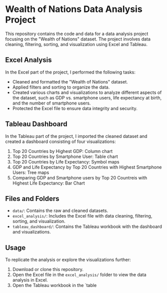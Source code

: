 # Wealth of Nations Data Analysis Project

This repository contains the code and data for a data analysis project focusing on the "Wealth of Nations" dataset. The project involves data cleaning, filtering, sorting, and visualization using Excel and Tableau.

## Excel Analysis

In the Excel part of the project, I performed the following tasks:

- Cleaned and formatted the "Wealth of Nations" dataset.
- Applied filters and sorting to organize the data.
- Created various charts and visualizations to analyze different aspects of the dataset, such as GDP vs. smartphone users, life expectancy at birth, and the number of smartphone users.
- Protected the Excel file to ensure data integrity and security.

## Tableau Dashboard

In the Tableau part of the project, I imported the cleaned dataset and created a dashboard consisting of four visualizations:

1. Top 20 Countries by Highest GDP: Column chart
2. Top 20 Countries by Smartphone User: Table chart
3. Top 20 Countries by Life Expectancy: Symbol maps
4. GDP and Life Expectancy by Top 20 Countries with Highest Smartphone Users: Tree maps
5. Comparing GDP and Smartphone users by Top 20 Countreis with Highest Life Expectancy: Bar Chart

## Files and Folders

- `data/`: Contains the raw and cleaned datasets.
- `excel_analysis/`: Includes the Excel file with data cleaning, filtering, sorting, and visualization.
- `tableau_dashboard/`: Contains the Tableau workbook with the dashboard and visualizations.

## Usage

To replicate the analysis or explore the visualizations further:

1. Download or clone this repository.
2. Open the Excel file in the `excel_analysis/` folder to view the data analysis in Excel.
3. Open the Tableau workbook in the `table
